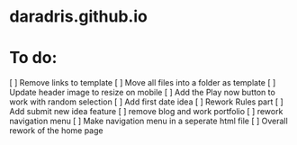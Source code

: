 # daradris.github.io

# To do:
 [ ] Remove links to template
 [ ] Move all files into a folder as template
 [ ] Update header image to resize on mobile
 [ ] Add the Play now button to work with random selection
 [ ] Add first date idea
 [ ] Rework Rules part
 [ ] Add submit new idea feature
 [ ] remove blog and work portfolio
 [ ] rework navigation menu
 [ ] Make navigation menu in a seperate html file
 [ ] Overall rework of the home page